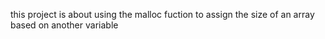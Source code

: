 this project is about using the malloc fuction to assign the size of an array based on another variable
